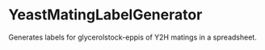 # YeastMatingLabelGenerator
Generates labels for glycerolstock-eppis of Y2H matings in a spreadsheet.
